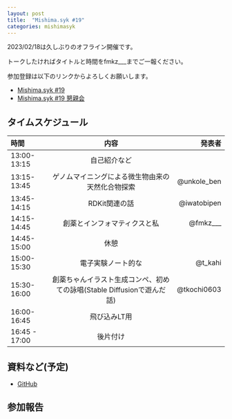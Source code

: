 ```yaml
---
layout: post
title:  "Mishima.syk #19"
categories: mishimasyk
---
```


2023/02/18は久しぶりのオフライン開催です。

トークしたければタイトルと時間をfmkz___までご一報ください。

参加登録は以下のリンクからよろしくお願いします。

- [Mishima.syk #19](https://connpass.com/event/162761/)
- [Mishima.syk #19 懇親会](https://connpass.com/event/269377/)

## タイムスケジュール

| 時間 | 内容| 発表者 |
|:------------ |:--------------:| ------------:|
|13:00-13:15|自己紹介など||
|13:15-13:45|ゲノムマイニングによる微生物由来の天然化合物探索|@unkole_ben|
|13:45-14:15|RDKit関連の話|@iwatobipen|
|14:15-14:45|創薬とインフォマティクスと私|@fmkz___
|14:45-15:00|休憩|||
|15:00-15:30|電子実験ノート的な|@t_kahi|
|15:30-16:00|創薬ちゃんイラスト生成コンペ、初めての詠唱(Stable Diffusionで遊んだ話)|@tkochi0603|
|16:00-16:45|飛び込みLT用||
|16:45 - 17:00|後片付け||

## 資料など(予定)

- [GitHub](https://github.com/Mishima-syk/19)

## 参加報告
